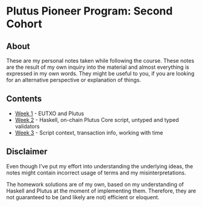 # Plutus Pioneer Program: Second Cohort

## About

These are my personal notes taken while following the course. These notes are the result of my own inquiry into the material and almost everything is expressed in my own words. They might be useful to you, if you are looking for an alternative perspective or explanation of things.

## Contents

* [Week 1](./Week1/Week1.md) - EUTXO and Plutus
* [Week 2](./Week2/Week2.md) - Haskell, on-chain Plutus Core script, untyped and typed validators
* [Week 3](./Week3/Week3.md) - Script context, transaction info, working with time

## Disclaimer

Even though I've put my effort into understanding the underlying ideas, the notes might contain incorrect usage of terms and my misinterpretations.

The homework solutions are of my own, based on my understanding of Haskell and Plutus at the moment of implementing them. Therefore, they are not guaranteed to be (and likely are not) efficient or eloquent.
